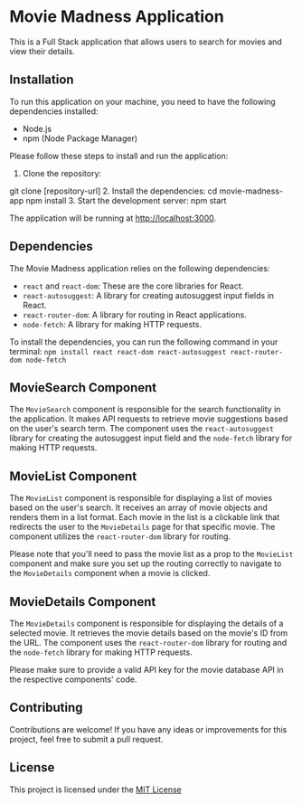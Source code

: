 # Movie Madness Application

This is a Full Stack application that allows users to search for movies and view their details.

## Installation

To run this application on your machine, you need to have the following dependencies installed:

- Node.js
- npm (Node Package Manager)

Please follow these steps to install and run the application:

1. Clone the repository:

git clone [repository-url]
2. Install the dependencies:
cd movie-madness-app npm install
3. Start the development server:
npm start

The application will be running at [http://localhost:3000](http://localhost:3000).

## Dependencies

The Movie Madness application relies on the following dependencies:

- `react` and `react-dom`: These are the core libraries for React.
- `react-autosuggest`: A library for creating autosuggest input fields in React.
- `react-router-dom`: A library for routing in React applications.
- `node-fetch`: A library for making HTTP requests.

To install the dependencies, you can run the following command in your terminal:
`npm install react react-dom react-autosuggest react-router-dom node-fetch`

## MovieSearch Component

The `MovieSearch` component is responsible for the search functionality in the application. It makes API requests to retrieve movie suggestions based on the user's search term. The component uses the `react-autosuggest` library for creating the autosuggest input field and the `node-fetch` library for making HTTP requests.

## MovieList Component

The `MovieList` component is responsible for displaying a list of movies based on the user's search. It receives an array of movie objects and renders them in a list format. Each movie in the list is a clickable link that redirects the user to the `MovieDetails` page for that specific movie. The component utilizes the `react-router-dom` library for routing.

Please note that you'll need to pass the movie list as a prop to the `MovieList` component and make sure you set up the routing correctly to navigate to the `MovieDetails` component when a movie is clicked.

## MovieDetails Component

The `MovieDetails` component is responsible for displaying the details of a selected movie. It retrieves the movie details based on the movie's ID from the URL. The component uses the `react-router-dom` library for routing and the `node-fetch` library for making HTTP requests.

Please make sure to provide a valid API key for the movie database API in the respective components' code.

## Contributing

Contributions are welcome! If you have any ideas or improvements for this project, feel free to submit a pull request.

## License

This project is licensed under the [MIT License](LICENSE)
